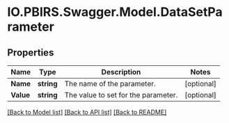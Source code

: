 # IO.PBIRS.Swagger.Model.DataSetParameter
## Properties

Name | Type | Description | Notes
------------ | ------------- | ------------- | -------------
**Name** | **string** | The name of the parameter. | [optional] 
**Value** | **string** | The value to set for the parameter. | [optional] 

[[Back to Model list]](../README.md#documentation-for-models) [[Back to API list]](../README.md#documentation-for-api-endpoints) [[Back to README]](../README.md)

